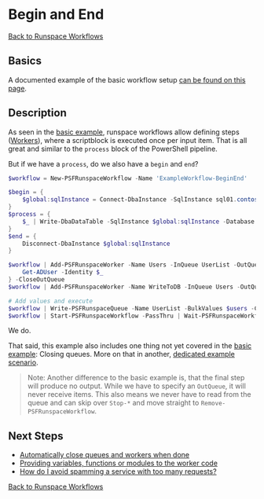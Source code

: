 ﻿# Begin and End

[Back to Runspace Workflows](../runspace-workflows.html)

## Basics

A documented example of the basic workflow setup [can be found on this page](examples-simple.html).

## Description

As seen in the [basic example](examples-simple.html), runspace workflows allow defining steps ([Workers](worker.html)), where a scriptblock is executed once per input item.
That is all great and similar to the `process` block of the PowerShell pipeline.

But if we have a `process`, do we also have a `begin` and `end`?

```powershell
$workflow = New-PSFRunspaceWorkflow -Name 'ExampleWorkflow-BeginEnd'

$begin = {
    $global:sqlInstance = Connect-DbaInstance -SqlInstance sql01.contoso.com\userdb
}
$process = {
    $_ | Write-DbaDataTable -SqlInstance $global:sqlInstance -Database userDB -Table Users
}
$end = {
    Disconnect-DbaInstance $global:sqlInstance
}

$workflow | Add-PSFRunspaceWorker -Name Users -InQueue UserList -OutQueue Users -Count 5 -ScriptBlock {
    Get-ADUser -Identity $_
} -CloseOutQueue
$workflow | Add-PSFRunspaceWorker -Name WriteToDB -InQueue Users -OutQueue Done -Count 1 -Begin $begin -ScriptBlock $process -End $end -CloseOutQueue

# Add values and execute
$workflow | Write-PSFRunspaceQueue -Name UserList -BulkValues $users -Close
$workflow | Start-PSFRunspaceWorkflow -PassThru | Wait-PSFRunspaceWorkflow -WorkerName WriteToDB -Closed -PassThru | Remove-PSFRunspaceWorkflow
```

We do.

That said, this example also includes one thing not yet covered in the [basic example](examples-simple.html): Closing queues.
More on that in another, [dedicated example scenario](examples-auto-close.html).

> Note: Another difference to the basic example is, that the final step will produce no output. While we have to specify an `OutQueue`, it will never receive items. This also means we never have to read from the queue and can skip over `Stop-*` and move straight to `Remove-PSFRunspaceWorkflow`.

## Next Steps

+ [Automatically close queues and workers when done](examples-auto-close.html)
+ [Providing variables, functions or modules to the worker code](examples-resources.html)
+ [How do I avoid spamming a service with too many requests?](examples-throttling.html)

[Back to Runspace Workflows](../runspace-workflows.html)
